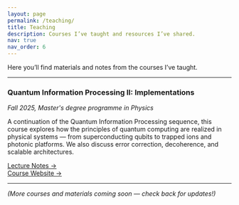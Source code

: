 ```yaml
---
layout: page
permalink: /teaching/
title: Teaching
description: Courses I’ve taught and resources I’ve shared.
nav: true
nav_order: 6
---
```

 
Here you’ll find materials and notes from the courses I’ve taught.

---

### Quantum Information Processing II: Implementations
*Fall 2025, Master's degree programme in Physics*  

A continuation of the Quantum Information Processing sequence, this course explores how the principles of quantum computing are realized in physical systems — from superconducting qubits to trapped ions and photonic platforms. We also discuss error correction, decoherence, and scalable architectures.

[Lecture Notes →](/teaching/qip_ii/ps1)  
[Course Website →](https://www.vvz.ethz.ch/Vorlesungsverzeichnis/lerneinheit.view?lerneinheitId=194244&semkez=2025W&ansicht=LEHRVERANSTALTUNGEN&lang=en)  

---

*(More courses and materials coming soon — check back for updates!)*